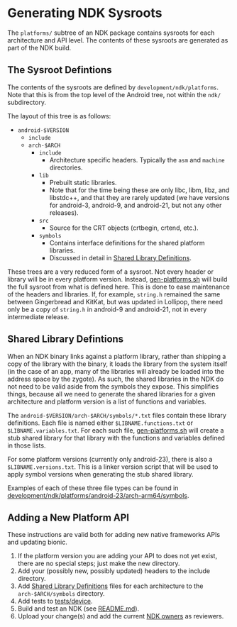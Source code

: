 Generating NDK Sysroots
=======================

The `platforms/` subtree of an NDK package contains sysroots for each
architecture and API level. The contents of these sysroots are generated as part
of the NDK build.

The Sysroot Defintions
----------------------

The contents of the sysroots are defined by `development/ndk/platforms`.
Note that this is from the top level of the Android tree, not within the `ndk/`
subdirectory.

The layout of this tree is as follows:

 * `android-$VERSION`
     * `include`
     * `arch-$ARCH`
         * `include`
             * Architecture specific headers. Typically the `asm` and `machine`
               directories.
         * `lib`
             * Prebuilt static libraries.
             * Note that for the time being these are only libc, libm, libz, and
               libstdc++, and that they are rarely updated (we have versions for
               android-3, android-9, and android-21, but not any other
               releases).
         * `src`
             * Source for the CRT objects (crtbegin, crtend, etc.).
         * `symbols`
             * Contains interface definitions for the shared platform libraries.
             * Discussed in detail in [Shared Library Definitions].

These trees are a very reduced form of a sysroot. Not every header or library
will be in every platform version. Instead, [gen-platforms.sh] will build the
full sysroot from what is defined here. This is done to ease maintenance of the
headers and libraries. If, for example, `string.h` remained the same between
Gingerbread and KitKat, but was updated in Lollipop, there need only be a copy
of `string.h` in android-9 and android-21, not in every intermediate release.

Shared Library Defintions
-------------------------

When an NDK binary links against a platform library, rather than shipping a copy
of the library with the binary, it loads the library from the system itself (in
the case of an app, many of the libraries will already be loaded into the
address space by the zygote). As such, the shared libraries in the NDK do not
need to be valid aside from the symbols they expose. This simplifies things,
because all we need to generate the shared libraries for a given architecture
and platform version is a list of functions and variables.

The `android-$VERSION/arch-$ARCH/symbols/*.txt` files contain these library
definitions. Each file is named either `$LIBNAME.functions.txt` or
`$LIBNAME.variables.txt`. For each such file, [gen-platforms.sh] will create a
stub shared library for that library with the functions and variables defined in
those lists.

For some platform versions (currently only android-23), there is also a
`$LIBNAME.versions.txt`. This is a linker version script that will be used to
apply symbol versions when generating the stub shared library.

Examples of each of these three file types can be found in
[development/ndk/platforms/android-23/arch-arm64/symbols](https://android.googlesource.com/platform/development/+/master/ndk/platforms/android-23/arch-arm64/symbols).

Adding a New Platform API
-------------------------

These instructions are valid both for adding new native frameworks APIs and
updating bionic.

 1. If the platform version you are adding your API to does not yet exist, there
    are no special steps; just make the new directory.
 2. Add your (possibly new, possibly updated) headers to the include directory.
 3. Add [Shared Library Definitions] files for each architecture to the
    `arch-$ARCH/symbols` directory.
 4. Add tests to [tests/device](../tests/device).
 5. Build and test an NDK (see [README.md](../README.md)).
 6. Upload your change(s) and add the current [NDK owners](../OWNERS) as
    reviewers.

[Shared Library Definitions]: #shared-library-defintions
[gen-platforms.sh]: ../build/tools/gen-platforms.sh
[development/ndk/platforms/android-23/arch-arm64/symbols]: https://android.googlesource.com/platform/development/+/master/ndk/platforms/android-23/arch-arm64/symbols
